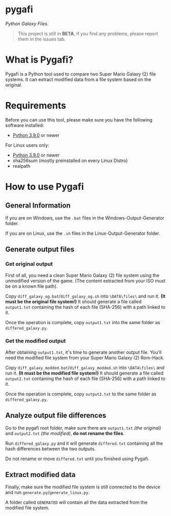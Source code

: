 # pygafi
*Python Galaxy Files.*

> This project is still in **BETA**, if you find any problems, please report them in the issues tab.

# What is Pygafi?
Pygafi is a Python tool used to compare two Super Mario Galaxy (2) file systems.
It can extract modified data from a file system based on the original.

# Requirements

Before you can use this tool, please make sure you have the following software installed:
* [Python 3.9.0](https://www.python.org/) or newer

For Linux users only:
* [Python 3.9.0](https://www.python.org/) or newer
* sha256sum (mostly preinstalled on every Linux Distro)
* realpath

# How to use Pygafi
## General Information
If you are on Windows, use the `.bat` files in the Windows-Output-Generator folder.

If you are on Linux, use the `.sh` files in the Linux-Output-Generator folder.

## Generate output files
### Get original output

First of all, you need a clean Super Mario Galaxy (2) file system using the unmodified version of the game.
(The content extracted from your ISO must be on a known file path).

Copy `diff_galaxy_og.bat`/`diff_galaxy_og.sh` into `\DATA\files\` and run it. **(It must be the original file system!)**
It should generate a file called `output1.txt` containing the hash of each file (SHA-256) with a path linked to it.

Once the operation is complete, copy `output1.txt` into the same folder as `differed_galaxy.py`.

### Get the modified output

After obtaining `output1.txt`, it's time to generate another output file.
You'll need the modified file system from your Super Mario Galaxy (2) Rom-Hack.

Copy `diff_galaxy_modded.bat`/`diff_galaxy_modded.sh` into `\DATA\files\` and run it. **(It must be the modified file system!)**
It should generate a file called `output2.txt` containing the hash of each file (SHA-256) with a path linked to it.

Once the operation is complete, copy `output2.txt` to the same folder as `differed_galaxy.py`.

## Analyze output file differences

Go to the pygafi root folder, make sure there are `output1.txt` *(the original)* and `output2.txt` *(the modified)*, **do not rename the files**.

Run `differed_galaxy.py` and it will generate `differed.txt` containing all the hash differences between the two outputs.

Do not rename or move `differed.txt` until you finished using Pygafi.

## Extract modified data

Finally, make sure the modified file system is still connected to the device and run `generate.py`/`generate_linux.py`.

A folder called `GENERATED` will contain all the data extracted from the modified file system.
